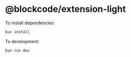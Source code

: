 # @blockcode/extension-light

To install dependencies:

```bash
bun install
```

To development:

```bash
bun run dev
```
